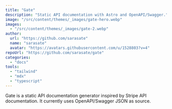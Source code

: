 ```yaml
---
title: "Gate"
description: "Static API documentation with Astro and OpenAPI/Swagger."
image: "/src/content/themes/_images/gate-hero.webp"
images:
  - "/src/content/themes/_images/gate-2.webp"
author:
  url: "https://github.com/sarasate"
  name: "sarasate"
  avatar: "https://avatars.githubusercontent.com/u/1528803?v=4"
repoUrl: "https://github.com/sarasate/gate"
categories:
  - "docs"
tools:
  - "tailwind"
  - "mdx"
  - "typescript"
---
```


<p>
  Gate is a static API documentation generator inspired by Stripe API documentation. It currently
  uses OpenAPI/Swagger JSON as source.
</p>
